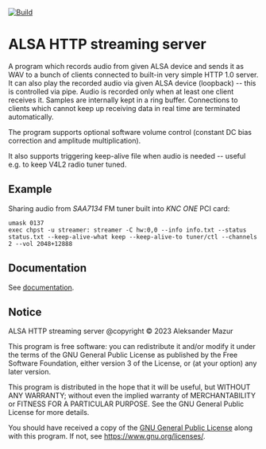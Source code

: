 [![Build](https://github.com/OlekMazur/alsa-http-streaming-server/actions/workflows/makefile.yml/badge.svg)](https://github.com/OlekMazur/alsa-http-streaming-server/actions/workflows/makefile.yml)

ALSA HTTP streaming server
==========================

A program which records audio from given ALSA device and sends it as WAV
to a bunch of clients connected to built-in very simple HTTP 1.0 server.
It can also play the recorded audio via given ALSA device (loopback) --
this is controlled via pipe.
Audio is recorded only when at least one client receives it.
Samples are internally kept in a ring buffer.
Connections to clients which cannot keep up receiving data in real time
are terminated automatically.

The program supports optional software volume control
(constant DC bias correction and amplitude multiplication).

It also supports triggering keep-alive file when audio is needed --
useful e.g. to keep V4L2 radio tuner tuned.

Example
-------
Sharing audio from *SAA7134* FM tuner built into *KNC ONE* PCI card:
```
umask 0137
exec chpst -u streamer: streamer -C hw:0,0 --info info.txt --status status.txt --keep-alive-what keep --keep-alive-to tuner/ctl --channels 2 --vol 2048+12888
```

Documentation
-------------

See [documentation].

Notice
------

ALSA HTTP streaming server @copyright © 2023 Aleksander Mazur

This program is free software: you can redistribute it and/or modify
it under the terms of the GNU General Public License as published by
the Free Software Foundation, either version 3 of the License, or
(at your option) any later version.

This program is distributed in the hope that it will be useful,
but WITHOUT ANY WARRANTY; without even the implied warranty of
MERCHANTABILITY or FITNESS FOR A PARTICULAR PURPOSE.  See the
GNU General Public License for more details.

You should have received a copy of the [GNU General Public License]
along with this program.  If not, see <https://www.gnu.org/licenses/>.

[GNU General Public License]: LICENSE.md
[documentation]: https://olekmazur.github.io/alsa-http-streaming-server
